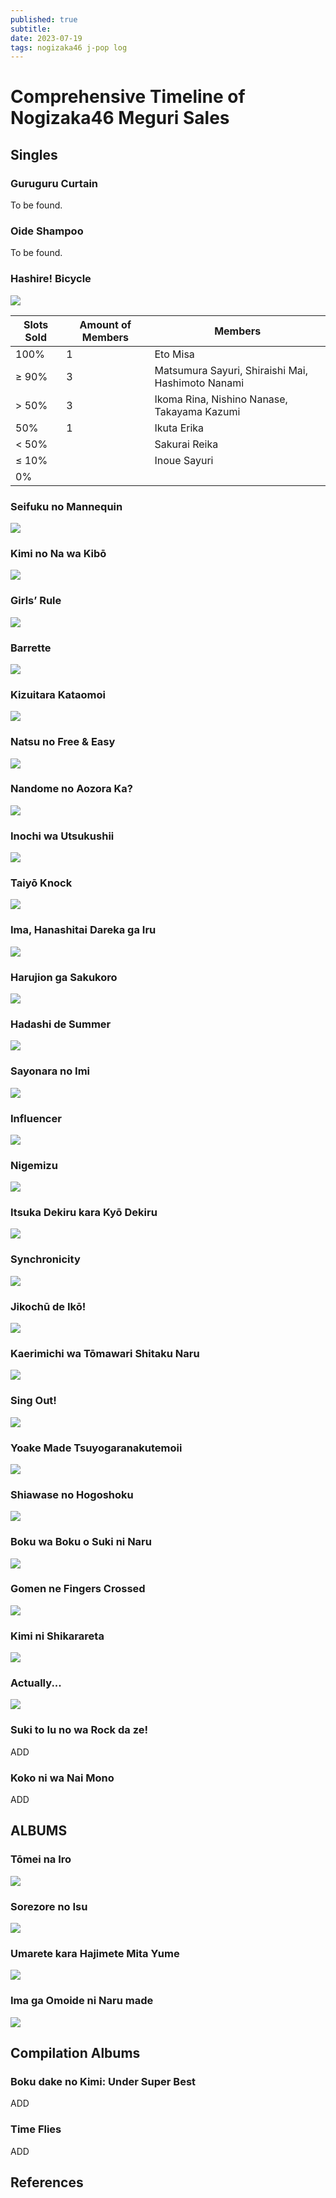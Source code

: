 ```yaml
---
published: true
subtitle: 
date: 2023-07-19
tags: nogizaka46 j-pop log
---
```


#  Comprehensive Timeline of Nogizaka46 Meguri Sales

## Singles

### Guruguru Curtain

To be found.

### Oide Shampoo

To be found.

### Hashire! Bicycle

![](/images/3.png)

| Slots Sold | Amount of Members | Members                                           |
| ---------- | ----------------- | ------------------------------------------------- |
| 100%       | 1                 | Eto Misa                                          |
| ≥ 90%      | 3                 | Matsumura Sayuri, Shiraishi Mai, Hashimoto Nanami |
| > 50%      | 3                 | Ikoma Rina, Nishino Nanase, Takayama Kazumi       |
| 50%        | 1                 | Ikuta Erika                                       |
| < 50%      |                   | Sakurai Reika                                     |
| ≤ 10%      |                   | Inoue Sayuri                                      |
| 0%         |                   |                                                   |

### Seifuku no Mannequin

![](/images/4.png)

### Kimi no Na wa Kibō

![](/images/5.png)

### Girls’ Rule

![](/images/6.png)

### Barrette

![](/images/7.png)

### Kizuitara Kataomoi

![](/images/8.png)

### Natsu no Free & Easy

![](/images/9.png)

### Nandome no Aozora Ka?

![](/images/10.png)

### Inochi wa Utsukushii

![](/images/11.png)

### Taiyō Knock

![](/images/12.png)

### Ima, Hanashitai Dareka ga Iru

![](/images/13.png)

### Harujion ga Sakukoro

![](/images/14.png)

### Hadashi de Summer

![](/images/15.png)

### Sayonara no Imi

![](/images/16.png)

### Influencer

![](/images/17.png)

### Nigemizu
![](/images/18.png)

### Itsuka Dekiru kara Kyō Dekiru

![](/images/19.png)

### Synchronicity

![](/images/20.png)

### Jikochū de Ikō!

![](/images/21.jpg)

### Kaerimichi wa Tōmawari Shitaku Naru

![](/images/22.png)

### Sing Out!

![](/images/23.png)

### Yoake Made Tsuyogaranakutemoii

![](/images/24.png)

### Shiawase no Hogoshoku
![](/images/25.png)

### Boku wa Boku o Suki ni Naru

![](/images/26%20ONLINE.png)

### Gomen ne Fingers Crossed

![](/images/27%20ONLINE.png)

### Kimi ni Shikarareta

![](/images/28%20ONLINE.png)

### Actually...

![](/images/29%20ONLINE.png)

### Suki to Iu no wa Rock da ze!

ADD

### Koko ni wa Nai Mono

ADD



## ALBUMS

### Tōmei na Iro

![](/images/1ST%20ALBUM.png)

### Sorezore no Isu

![](/images/2ND%20ALBUM.png)

### Umarete kara Hajimete Mita Yume

![](/images/3RD%20ALBUM.png)

### Ima ga Omoide ni Naru made

![](/images/4TH%20ALBUM.png)

## Compilation Albums

### Boku dake no Kimi: Under Super Best

ADD

### Time Flies

ADD

## References

